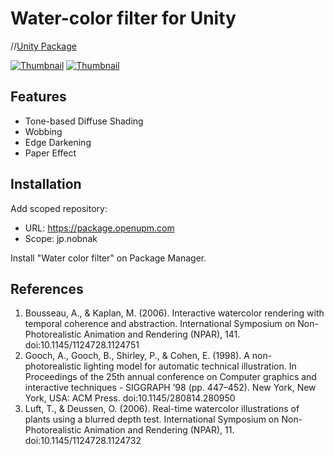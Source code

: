 # Water-color filter for Unity

//[Unity Package](WaterColorFilter.unitypackage)

[![Thumbnail](http://img.youtube.com/vi/fSLWlCdzR9E/hqdefault.jpg)](https://youtube.com/shorts/fSLWlCdzR9E?feature=share)
[![Thumbnail](http://img.youtube.com/vi/9nbwnSKI_5I/hqdefault.jpg)](https://youtube.com/shorts/9nbwnSKI_5I?feature=share)

## Features
 - Tone-based Diffuse Shading
 - Wobbing
 - Edge Darkening
 - Paper Effect

## Installation
Add scoped repository:

- URL: https://package.openupm.com
- Scope: jp.nobnak

Install "Water color filter" on Package Manager.

## References
 1. Bousseau, A., & Kaplan, M. (2006). Interactive watercolor rendering with temporal coherence and abstraction. International Symposium on Non-Photorealistic Animation and Rendering (NPAR), 141. doi:10.1145/1124728.1124751
 1. Gooch, A., Gooch, B., Shirley, P., & Cohen, E. (1998). A non-photorealistic lighting model for automatic technical illustration. In Proceedings of the 25th annual conference on Computer graphics and interactive techniques - SIGGRAPH ’98 (pp. 447–452). New York, New York, USA: ACM Press. doi:10.1145/280814.280950
 1. Luft, T., & Deussen, O. (2006). Real-time watercolor illustrations of plants using a blurred depth test. International Symposium on Non-Photorealistic Animation and Rendering (NPAR), 11. doi:10.1145/1124728.1124732
 
